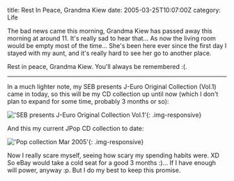 title: Rest In Peace, Grandma Kiew
date: 2005-03-25T10:07:00Z
category: Life

The bad news came this morning, Grandma Kiew has passed away this morning at around 11. It's really sad to hear that… As now the living room would be empty most of the time… She's been here ever since the first day I stayed with my aunt, and it's really hard to see her go to another place.

Rest in peace, Grandma Kiew. You'll always be remembered :(.

---

In a much lighter note, my SEB presents J-Euro Original Collection (Vol.1) came in today, so this will be my CD collection up until now (which I don't plan to expand for some time, probably 3 months or so):

!['SEB presents J-Euro Original Collection Vol.1'](http://img.photobucket.com/albums/v95/seh_hui/albums/sebcollection_mar05.jpg){: .img-responsive}

And this my current JPop CD collection to date:

!['Pop collection Mar 2005'](http://img.photobucket.com/albums/v95/seh_hui/albums/jpopcollection_mar05.jpg){: .img-responsive}

Now I really scare myself, seeing how scary my spending habits were. XD So eBay would take a cold seat for a good 3 months :)… If I have enough will power, anyway :p. But I do my best to keep this promise.
